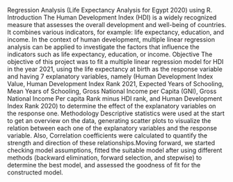 Regression Analysis (Life Expectancy Analysis for Egypt 2020) using R.
Introduction
The Human Development Index (HDI) is a widely recognized measure that assesses the overall development and well-being of countries. It combines various indicators, for example: life expectancy, education, and income. In the context of human development, multiple linear regression analysis can be applied to investigate the factors that influence the indicators such as life expectancy, education, or income.
Objective
The objective of this project was to fit a multiple linear regression model for HDI in the year 2021, using the life expectancy at birth as the response variable and having 7 explanatory variables, namely (Human Development Index Value, Human Development Index Rank 2021, Expected Years of Schooling, Mean Years of Schooling, Gross National Income per Capita (GNI), Gross National Income Per capita Rank minus HDI rank, and Human Development Index Rank 2020) to determine the effect of the explanatory variables on the response one.
Methodology 
Descriptive statistics were used at the start to get an overview on the data, generating scatter plots to visualize the relation between each one of the explanatory variables and the response variable. Also, Correlation coefficients were calculated to quantify the strength and direction of these relationships.Moving forward, we started checking model assumptions, fitted the suitable model after using different methods (backward elimination, forward selection, and stepwise) to determine the best model, and assessed the goodness of fit for the constructed model. 

